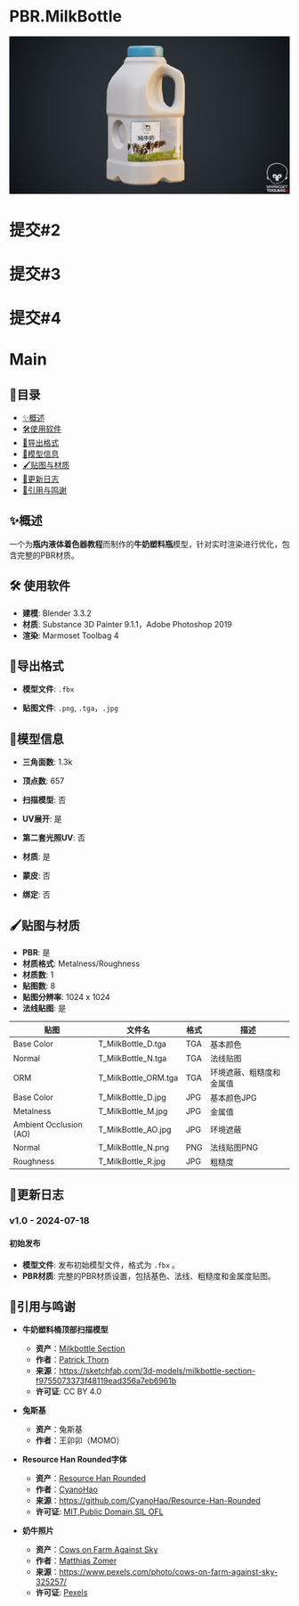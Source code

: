 # PBR.MilkBottle
<img src="./Preview/final_render.jpg" alt="Final Render"/>

# 提交#2
# 提交#3
# 提交#4
# Main

## 🚩目录

- [✨概述](#✨概述)
- [🛠️使用软件](#🛠️使用软件)
- [💾导出格式](#💾导出格式)
- [📜模型信息](#📜模型信息)
- [🖌️贴图与材质](#🖌️贴图与材质)
- [🚀更新日志](#🚀更新日志)
- [🎉引用与鸣谢](#🎉引用与鸣谢)

## ✨概述

一个为**瓶内液体着色器教程**而制作的**牛奶塑料瓶**模型，针对实时渲染进行优化，包含完整的PBR材质。

## 🛠️ 使用软件

- **建模**: Blender 3.3.2
- **材质**: Substance 3D Painter 9.1.1，Adobe Photoshop 2019
- **渲染**: Marmoset Toolbag 4

## 💾导出格式

- **模型文件**: `.fbx`

- **贴图文件**: `.png`, `.tga`，`.jpg`

## 📜模型信息

- **三角面数**: 1.3k

- **顶点数**: 657

- **扫描模型**: 否

- **UV展开**: 是

- **第二套光照UV**: 否

- **材质**: 是

- **蒙皮**: 否

- **绑定**: 否

## 🖌️贴图与材质

- **PBR**: 是
- **材质格式**: Metalness/Roughness
- **材质数**: 1
- **贴图数**: 8
- **贴图分辨率**: 1024 x 1024
- **法线贴图**: 是

| 贴图                   | 文件名               | 格式 | 描述                     |
| ---------------------- | -------------------- | ---- | ------------------------ |
| Base Color             | T_MilkBottle_D.tga   | TGA  | 基本颜色                 |
| Normal                 | T_MilkBottle_N.tga   | TGA  | 法线贴图                 |
| ORM                    | T_MilkBottle_ORM.tga | TGA  | 环境遮蔽、粗糙度和金属值 |
| Base Color             | T_MilkBottle_D.jpg   | JPG  | 基本颜色JPG              |
| Metalness              | T_MilkBottle_M.jpg   | JPG  | 金属值                   |
| Ambient Occlusion (AO) | T_MilkBottle_AO.jpg  | JPG  | 环境遮蔽                 |
| Normal                 | T_MilkBottle_N.png   | PNG  | 法线贴图PNG              |
| Roughness              | T_MilkBottle_R.jpg   | JPG  | 粗糙度                   |

## 🚀更新日志
 ### v1.0 - 2024-07-18

 #### 初始发布

 - **模型文件**: 发布初始模型文件，格式为 `.fbx` 。
 - **PBR材质**: 完整的PBR材质设置，包括基色、法线、粗糙度和金属度贴图。


## 🎉引用与鸣谢

- **牛奶塑料桶顶部扫描模型** 
  - **资产**：[Milkbottle Section](https://sketchfab.com/3d-models/milkbottle-section-f9755073373f48119ead356a7eb6961b)
  - **作者**：[Patrick Thorn](https://sketchfab.com/patrickthorn)
  - **来源**：https://sketchfab.com/3d-models/milkbottle-section-f9755073373f48119ead356a7eb6961b
  - **许可证**: CC BY 4.0

  

- **兔斯基**

  - **资产**：兔斯基
  - **作者**：王卯卯（MOMO）

  

- **Resource Han Rounded字体**

  - **资产**：[Resource Han Rounded](https://github.com/CyanoHao/Resource-Han-Rounded)
  - **作者**：[CyanoHao](https://github.com/CyanoHao)
  - **来源**：https://github.com/CyanoHao/Resource-Han-Rounded
  - **许可证**: [MIT,Public Domain,SIL OFL](https://github.com/CyanoHao/Resource-Han-Rounded?tab=License-1-ov-file)

  

- **奶牛照片**

  - **资产**：[Cows on Farm Against Sky](https://www.pexels.com/photo/cows-on-farm-against-sky-325257/)
  - **作者**：[Matthias Zomer](https://www.pexels.com/@matthiaszomer/)
  - **来源**：https://www.pexels.com/photo/cows-on-farm-against-sky-325257/
  - **许可证**: [Pexels](https://www.pexels.com/license/)
